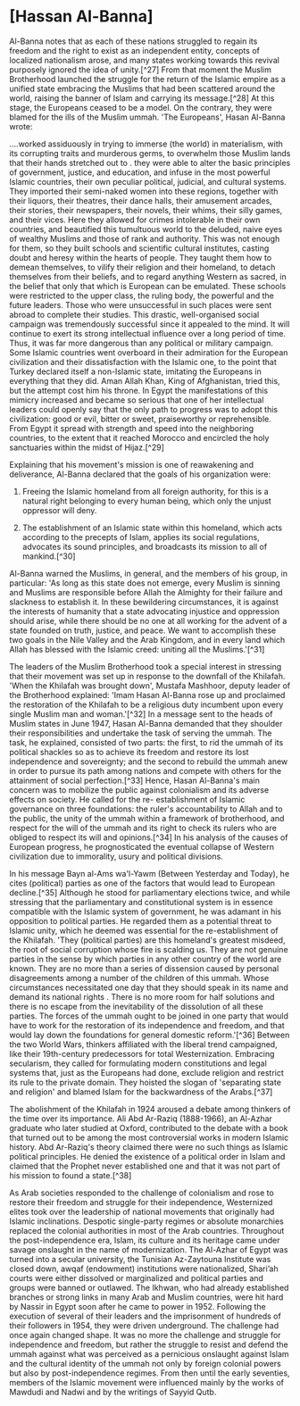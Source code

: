[Hassan Al-Banna]
=================

Al-Banna notes that as each of these nations struggled to regain its
freedom and the right to exist as an independent entity, concepts of
localized nationalism arose, and many states working towards this
revival purposely ignored the idea of unity.[^27] From that moment the
Muslim Brotherhood launched the struggle for the return of the Islamic
empire as a unified state embracing the Muslims that had been scattered
around the world, raising the banner of Islam and carrying its
message.[^28] At this stage, the Europeans ceased to be a model. On the
contrary, they were blamed for the ills of the Muslim ummah. 'The
Europeans', Hasan Al-Banna wrote:

….worked assiduously in trying to immerse (the world) in materialism,
with its corrupting traits and murderous germs, to overwhelm those
Muslim lands that their hands stretched out to . they were able to alter
the basic principles of government, justice, and education, and infuse
in the most powerful Islamic countries, their own peculiar political,
judicial, and cultural systems. They imported their semi-naked women
into these regions, together with their liquors, their theatres, their
dance halls, their amusement arcades, their stories, their newspapers,
their novels, their whims, their silly games, and their vices. Here they
allowed for crimes intolerable in their own countries, and beautified
this tumultuous world to the deluded, naive eyes of wealthy Muslims and
those of rank and authority. This was not enough for them, so they built
schools and scientific cultural institutes, casting doubt and heresy
within the hearts of people. They taught them how to demean themselves,
to vilify their religion and their homeland, to detach themselves from
their beliefs, and to regard anything Western as sacred, in the belief
that only that which is European can be emulated. These schools were
restricted to the upper class, the ruling body, the powerful and the
future leaders. Those who were unsuccessful in such places were sent
abroad to complete their studies. This drastic, well-organised social
campaign was tremendously successful since it appealed to the mind. It
will continue to exert its strong intellectual influence over a long
period of time. Thus, it was far more dangerous than any political or
military campaign. Some Islamic countries went overboard in their
admiration for the European civilization and their dissatisfaction with
the Islamic one, to the point that Turkey declared itself a non-Islamic
state, imitating the Europeans in everything that they did. Aman Allah
Khan, King of Afghanistan, tried this, but the attempt cost him his
throne. In Egypt the manifestations of this mimicry increased and became
so serious that one of her intellectual leaders could openly say that
the only path to progress was to adopt this civilization: good or evil,
bitter or sweet, praiseworthy or reprehensible. From Egypt it spread
with strength and speed into the neighboring countries, to the extent
that it reached Morocco and encircled the holy sanctuaries within the
midst of Hijaz.[^29]

Explaining that his movement's mission is one of reawakening and
deliverance, Al-Banna declared that the goals of his organization were:

1. Freeing the Islamic homeland from all foreign authority, for this is
a natural right belonging to every human being, which only the unjust
oppressor will deny.

2. The establishment of an Islamic state within this homeland, which
acts according to the precepts of Islam, applies its social regulations,
advocates its sound principles, and broadcasts its mission to all of
mankind.[^30]

Al-Banna warned the Muslims, in general, and the members of his group,
in particular: 'As long as this state does not emerge, every Muslim is
sinning and Muslims are responsible before Allah the Almighty for their
failure and slackness to establish it. In these bewildering
circumstances, it is against the interests of humanity that a state
advocating injustice and oppression should arise, while there should be
no one at all working for the advent of a state founded on truth,
justice, and peace. We want to accomplish these two goals in the Nile
Valley and the Arab Kingdom, and in every land which Allah has blessed
with the Islamic creed: uniting all the Muslims.'[^31]

The leaders of the Muslim Brotherhood took a special interest in
stressing that their movement was set up in response to the downfall of
the Khilafah. 'When the Khilafah was brought down', Mustafa Mashhoor,
deputy leader of the Brotherhood explained: 'Imam Hasan Al-Banna rose up
and proclaimed the restoration of the Khilafah to be a religious duty
incumbent upon every single Muslim man and woman.'[^32] In a message
sent to the heads of Muslim states in June 1947, Hasan Al-Banna demanded
that they shoulder their responsibilities and undertake the task of
serving the ummah. The task, he explained, consisted of two parts: the
first, to rid the ummah of its political shackles so as to achieve its
freedom and restore its lost independence and sovereignty; and the
second to rebuild the ummah anew in order to pursue its path among
nations and compete with others for the attainment of social
perfection.[^33] Hence, Hasan Al-Banna's main concern was to mobilize
the public against colonialism and its adverse effects on society. He
called for the re- establishment of Islamic governance on three
foundations: the ruler's accountability to Allah and to the public, the
unity of the ummah within a framework of brotherhood, and respect for
the will of the ummah and its right to check its rulers who are obliged
to respect its will and opinions.[^34] In his analysis of the causes of
European progress, he prognosticated the eventual collapse of Western
civilization due to immorality, usury and political divisions.

In his message Bayn al-Ams wa'l-Yawm (Between Yesterday and Today), he
cites (political) parties as one of the factors that would lead to
European decline.[^35] Although he stood for parliamentary elections
twice, and while stressing that the parliamentary and constitutional
system is in essence compatible with the Islamic system of government,
he was adamant in his opposition to political parties. He regarded them
as a potential threat to Islamic unity, which he deemed was essential
for the re-establishment of the Khilafah. 'They (political parties) are
this homeland's greatest misdeed, the root of social corruption whose
fire is scalding us. They are not genuine parties in the sense by which
parties in any other country of the world are known. They are no more
than a series of dissension caused by personal disagreements among a
number of the children of this ummah. Whose circumstances necessitated
one day that they should speak in its name and demand its national
rights . There is no more room for half solutions and there is no escape
from the inevitability of the dissolution of all these parties. The
forces of the ummah ought to be joined in one party that would have to
work for the restoration of its independence and freedom, and that would
lay down the foundations for general domestic reform.'[^36] Between the
two World Wars, thinkers affiliated with the liberal trend campaigned,
like their 19th-century predecessors for total Westernization. Embracing
secularism, they called for formulating modern constitutions and legal
systems that, just as the Europeans had done, exclude religion and
restrict its rule to the private domain. They hoisted the slogan of
'separating state and religion' and blamed Islam for the backwardness of
the Arabs.[^37]

The abolishment of the Khilafah in 1924 aroused a debate among thinkers
of the time over its importance. Ali Abd Ar-Raziq (1888-1966), an
Al-Azhar graduate who later studied at Oxford, contributed to the debate
with a book that turned out to be among the most controversial works in
modern Islamic history. Abd Ar-Raziq's theory claimed there were no such
things as Islamic political principles. He denied the existence of a
political order in Islam and claimed that the Prophet never established
one and that it was not part of his mission to found a state.[^38]

As Arab societies responded to the challenge of colonialism and rose to
restore their freedom and struggle for their independence, Westernized
elites took over the leadership of national movements that originally
had Islamic inclinations. Despotic single-party regimes or absolute
monarchies replaced the colonial authorities in most of the Arab
countries. Throughout the post-independence era, Islam, its culture and
its heritage came under savage onslaught in the name of modernization.
The Al-Azhar of Egypt was turned into a secular university, the Tunisian
Az-Zaytouna Institute was closed down, awqaf (endowment) institutions
were nationalized, Shari’ah courts were either dissolved or marginalized
and political parties and groups were banned or outlawed. The Ikhwan,
who had already established branches or strong links in many Arab and
Muslim countries, were hit hard by Nassir in Egypt soon after he came to
power in 1952. Following the execution of several of their leaders and
the imprisonment of hundreds of their followers in 1954, they were
driven underground. The challenge had once again changed shape. It was
no more the challenge and struggle for independence and freedom, but
rather the struggle to resist and defend the ummah against what was
perceived as a pernicious onslaught against Islam and the cultural
identity of the ummah not only by foreign colonial powers but also by
post-independence regimes. From then until the early seventies, members
of the Islamic movement were influenced mainly by the works of Mawdudi
and Nadwi and by the writings of Sayyid Qutb.


